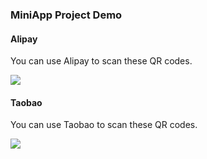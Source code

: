 ### MiniApp Project Demo

#### Alipay

You can use Alipay to scan these QR codes.

<img src="https://img.alicdn.com/tfs/TB1zaGawqL7gK0jSZFBXXXZZpXa-1488-1202.png" />

#### Taobao

You can use Taobao to scan these QR codes.

<img src="https://img.alicdn.com/tfs/TB1fdyquAT2gK0jSZFkXXcIQFXa-184-204.png" />
